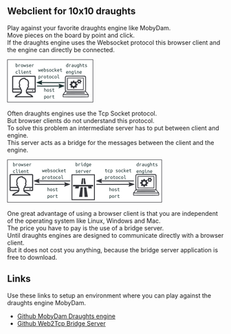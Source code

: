 Webclient for 10x10 draughts
----------------------------
Play against your favorite draughts engine like MobyDam. <br/>
Move pieces on the board by point and click. <br/>
If the draughts engine uses the Websocket protocol this browser client and the engine can directly be connected. <br/>

![connect](include/images/connect.png)

Often draughts engines use the Tcp Socket protocol. <br/>
But browser clients do not understand this protocol. <br/>
To solve this problem an intermediate server has to put between client and engine.  <br/>
This server acts as a bridge for the messages between the client and the engine. <br/>

![bridge](include/images/bridge.png)

One great advantage of using a browser client is that you are independent of the operating system like
Linux, Windows and Mac. <br/>
The price you have to pay is the use of a bridge server. <br/>
Until draughts engines are designed to communicate directly with a browser client. <br/>
But it does not cost you anything, because the bridge server application is free to download. <br/>

Links
-----
Use these links to setup an environment where you can play against the draughts engine MobyDam.
- [Github MobyDam Draughts engine](https://github.com/rhalbersma/mobydam)
- [Github Web2Tcp Bridge Server](https://github.com/akalverboer/web2tcp_bridge)
